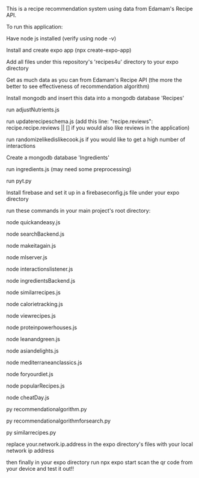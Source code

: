 This is a recipe recommendation system using data from Edamam's Recipe API.


To run this application:

Have node js installed (verify using node -v)

Install and create expo app (npx create-expo-app)

Add all files under this repository's 'recipes4u' directory to your expo directory

Get as much data as you can from Edamam's Recipe API (the more the better to see effectiveness of recommendation algorithm)

Install mongodb and insert this data into a mongodb database 'Recipes'

run adjustNutrients.js

run updaterecipeschema.js (add this line: "recipe.reviews": recipe.recipe.reviews || [] if you would also like reviews in the application)

run randomizelikedislikecook.js if you would like to get a high number of interactions

Create a mongodb database 'Ingredients'

run ingredients.js (may need some preprocessing)

run pyt.py

Install firebase and set it up in a firebaseconfig.js file under your expo directory


run these commands in your main project's root directory:

node quickandeasy.js

node searchBackend.js

node makeitagain.js

node mlserver.js

node interactionslistener.js

node ingredientsBackend.js

node similarrecipes.js

node calorietracking.js

node viewrecipes.js

node proteinpowerhouses.js

node leanandgreen.js

node asiandelights.js

node mediterraneanclassics.js

node foryourdiet.js

node popularRecipes.js

node cheatDay.js

py recommendationalgorithm.py

py recommendationalgorithmforsearch.py

py similarrecipes.py


replace your.network.ip.address in the expo directory's files with your local network ip address

then finally in your expo directory run npx expo start
scan the qr code from your device and test it out!!
